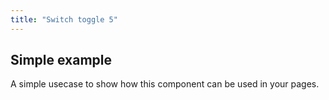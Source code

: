 ```yaml
---
title: "Switch toggle 5"
---
```



## Simple example

A simple usecase to show how this component can be used in your pages.